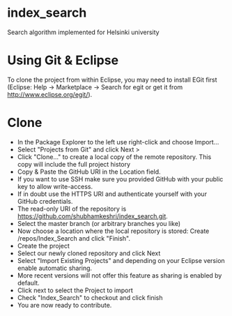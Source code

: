 # index_search
Search algorithm implemented for Helsinki university

# Using Git & Eclipse

To clone the project from within Eclipse, 
you may need to install EGit first
(Eclipse: Help → Marketplace → Search for egit or get it from http://www.eclipse.org/egit/).

# Clone

- In the Package Explorer to the left use right-click and choose Import...
- Select "Projects from Git" and click Next >
- Click "Clone..." to create a local copy of the remote repository. This copy will include the full project history
- Copy & Paste the GitHub URI in the Location field. 
- If you want to use SSH make sure you provided GitHub with your public key to allow write-access.
- If in doubt use the HTTPS URI and authenticate yourself with your GitHub credentials.
- The read-only URI of the repository is https://github.com/shubhamkeshri/index_search.git.
- Select the master branch (or arbitrary branches you like)
- Now choose a location where the local repository is stored: Create <workspace>/repos/Index_Search and click "Finish".
- Create the project
- Select our newly cloned repository and click Next
- Select "Import Existing Projects" and depending on your Eclipse version enable automatic sharing.
- More recent versions will not offer this feature as sharing is enabled by default.
- Click next to select the Project to import
- Check "Index_Search" to checkout and click finish
- You are now ready to contribute.
